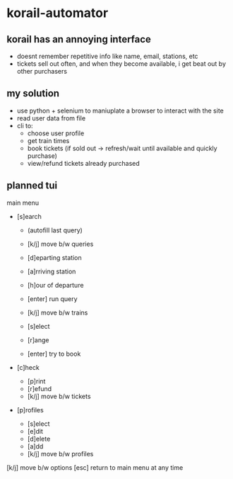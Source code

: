 # korail-automator

## korail has an annoying interface 
- doesnt remember repetitive info like name, email, stations, etc
- tickets sell out often, and when they become available, i get beat out by other purchasers

## my solution
- use python + selenium to maniuplate a browser to interact with the site
- read user data from file
- cli to:
  - choose user profile
  - get train times
  - book tickets (if sold out -> refresh/wait until available and quickly purchase)
  - view/refund tickets already purchased

## planned tui
main menu
- [s]earch
  - (autofill last query)
  - [k/j] move b/w queries
  - [d]eparting station
  - [a]rriving station
  - [h]our of departure
  - [enter] run query

  - [k/j] move b/w trains
  - [s]elect
  - [r]ange
  - [enter] try to book
      
- [c]heck
  - [p]rint
  - [r]efund
  - [k/j] move b/w tickets

- [p]rofiles
  - [s]elect
  - [e]dit
  - [d]elete
  - [a]dd
  - [k/j] move b/w profiles

[k/j] move b/w options
[esc] return to main menu at any time

